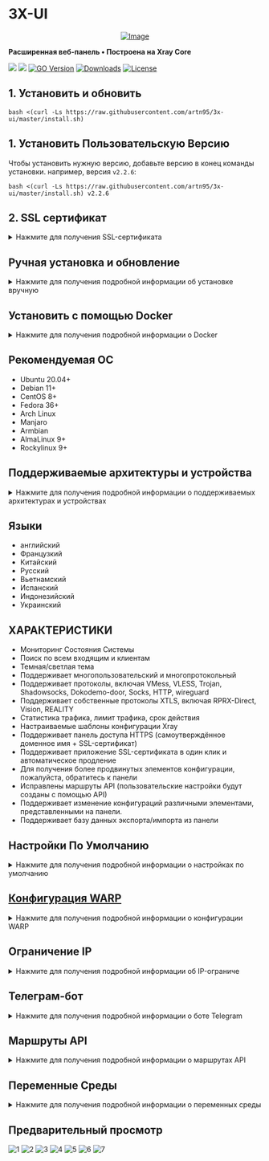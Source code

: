 # 3X-UI



<p align="center"><a href="#"><img src="./media/3X-UI.png" alt="Image"></a></p>

**Расширенная веб-панель • Построена на Xray Core**

[![](https://img.shields.io/github/v/release/artn95/3x-ui.svg)](https://github.com/artn95/3x-ui/releases)
[![](https://img.shields.io/github/actions/workflow/status/artn95/3x-ui/release.yml.svg)](#)
[![GO Version](https://img.shields.io/github/go-mod/go-version/artn95/3x-ui.svg)](#)
[![Downloads](https://img.shields.io/github/downloads/artn95/3x-ui/total.svg)](#)
[![License](https://img.shields.io/badge/license-GPL%20V3-blue.svg?longCache=true)](https://www.gnu.org/licenses/gpl-3.0.en.html)


## 1. Установить и обновить

```
bash <(curl -Ls https://raw.githubusercontent.com/artn95/3x-ui/master/install.sh) 
```

## 1. Установить Пользовательскую Версию

Чтобы установить нужную версию, добавьте версию в конец команды установки. например, версия `v2.2.6`:

```
bash <(curl -Ls https://raw.githubusercontent.com/artn95/3x-ui/master/install.sh) v2.2.6
```

## 2. SSL сертификат

<details>
  <summary>Нажмите для получения SSL-сертификата</summary>

### Облачная вспышка

Скрипт управления имеет встроенное приложение SSL-сертификата для Cloudflare. Чтобы использовать этот скрипт для подачи заявки на сертификат, вам нужно следующее:

- Электронная почта, зарегистрированная Cloudflare
- Глобальный ключ API Cloudflare
- Доменное имя было разрешено текущему серверу через cloudflare

**2.1:** Запустите `x-ui`на терминале, затем выберите `Cloudflare SSL Certificate`.


### Certbot
```
apt-get install certbot -y```
```
```
certbot certonly --standalone --agree-tos --register-unsafely-without-email -d (добовляем свой домен)
```
```
certbot renew --dry-run
```

***Tip:*** *Certbot также встроен в скрипт управления. Вы можете запустить команду `x-ui` а затем выбрать `SSL Certificate Management`.*

</details>

## Ручная установка и обновление

<details>
  <summary>Нажмите для получения подробной информации об установке вручную</summary>

#### Использование

1. Чтобы загрузить последнюю версию сжатого пакета непосредственно на ваш сервер, выполните следующую команду:

```sh
ARCH=$(uname -m)
case "${ARCH}" in
  x86_64 | x64 | amd64) XUI_ARCH="amd64" ;;
  i*86 | x86) XUI_ARCH="386" ;;
  armv8* | armv8 | arm64 | aarch64) XUI_ARCH="arm64" ;;
  armv7* | armv7) XUI_ARCH="armv7" ;;
  armv6* | armv6) XUI_ARCH="armv6" ;;
  armv5* | armv5) XUI_ARCH="armv5" ;;
  *) XUI_ARCH="amd64" ;;
esac


wget https://github.com/artn95/3x-ui/releases/latest/download/x-ui-linux-${XUI_ARCH}.tar.gz
```

2. После загрузки сжатого пакета выполните следующие команды для установки или обновления x-ui:

```sh
ARCH=$(uname -m)
case "${ARCH}" in
  x86_64 | x64 | amd64) XUI_ARCH="amd64" ;;
  i*86 | x86) XUI_ARCH="386" ;;
  armv8* | armv8 | arm64 | aarch64) XUI_ARCH="arm64" ;;
  armv7* | armv7) XUI_ARCH="armv7" ;;
  armv6* | armv6) XUI_ARCH="armv6" ;;
  armv5* | armv5) XUI_ARCH="armv5" ;;
  *) XUI_ARCH="amd64" ;;
esac

cd /root/
rm -rf x-ui/ /usr/local/x-ui/ /usr/bin/x-ui
tar zxvf x-ui-linux-${XUI_ARCH}.tar.gz
chmod +x x-ui/x-ui x-ui/bin/xray-linux-* x-ui/x-ui.sh
cp x-ui/x-ui.sh /usr/bin/x-ui
cp -f x-ui/x-ui.service /etc/systemd/system/
mv x-ui/ /usr/local/
systemctl daemon-reload
systemctl enable x-ui
systemctl restart x-ui
```

</details>

## Установить с помощью Docker

<details>
  <summary>Нажмите для получения подробной информации о Docker</summary>

#### Использование

1. Установить Docker:

   ```sh
   bash <(curl -sSL https://get.docker.com)
   ```

2. Клонировать репозиторий проекта:

   ```sh
   git clone https://github.com/artn95/3x-ui.git
   cd 3x-ui
   ```

3. Запустить сервис

   ```sh
   docker compose up -d
   ```

   ИЛИ

   ```sh
   docker run -itd \
      -e XRAY_VMESS_AEAD_FORCED=false \
      -v $PWD/db/:/etc/x-ui/ \
      -v $PWD/cert/:/root/cert/ \
      --network=host \
      --restart=unless-stopped \
      --name 3x-ui \
      ghcr.io/artn95/3x-ui:latest
   ```

обновить до последней версии

   ```sh
    cd 3x-ui
    docker compose down
    docker compose pull 3x-ui
    docker compose up -d
   ```

удалить 3x-ui из докера 

   ```sh
    docker stop 3x-ui
    docker rm 3x-ui
    cd --
    rm -r 3x-ui
   ```

</details>


## Рекомендуемая ОС

- Ubuntu 20.04+
- Debian 11+
- CentOS 8+
- Fedora 36+
- Arch Linux
- Manjaro
- Armbian
- AlmaLinux 9+
- Rockylinux 9+

## Поддерживаемые архитектуры и устройства

<details>
  <summary>Нажмите для получения подробной информации о поддерживаемых архитектурах и устройствах</summary>

Наша платформа обеспечивает совместимость с различными архитектурами и устройствами, обеспечивая гибкость в различных вычислительных средах. Ниже приведены ключевые архитектуры, которые мы поддерживаем:

- **amd64**: Эта распространенная архитектура является стандартом для персональных компьютеров и серверов, беспрепятственно вмещая большинство современных операционных систем.

- **x86 / i386**: Широко распространенная в настольных и портативных компьютерах, эта архитектура пользуется широкой поддержкой многочисленных операционных систем и приложений, включая, помимо прочего, системы Windows, macOS и Linux.

- **armv8 / arm64 / aarch64**: Эта архитектура, адаптированная для современных мобильных и встроенных устройств, таких как смартфоны и планшеты, является примером таких устройств, как Raspberry Pi 4, Raspberry Pi 3, Raspberry Pi Zero 2/Zero 2 W, Orange Pi 3 LTS и многое другое.

- **armv7 / arm / arm32**: Выступая в качестве архитектуры для старых мобильных и встроенных устройств, он по-прежнему широко используется в таких устройствах, как Orange Pi Zero LTS, Orange Pi PC Plus, Raspberry Pi 2 и других.

- **armv6 / arm / arm32**: Эта архитектура, ориентированная на очень старые встроенные устройства, хотя и менее распространена, все еще используется. Такие устройства, как Raspberry Pi 1, Raspberry Pi Zero/Zero W, полагаются на эту архитектуру.

- **armv5 / arm / arm32**: Старая архитектура, в основном связанная с ранними встроенными системами, сегодня она менее распространена, но все еще может быть найдена в устаревших устройствах, таких как ранние версии Raspberry Pi и некоторые старые смартфоны.
</details>

## Языки

- английский
- Французкий
- Китайский
- Русский
- Вьетнамский
- Испанский
- Индонезийский 
- Украинский


## ХАРАКТЕРИСТИКИ

- Мониторинг Состояния Системы
- Поиск по всем входящим и клиентам
- Темная/светлая тема
- Поддерживает многопользовательский и многопротокольный
- Поддерживает протоколы, включая VMess, VLESS, Trojan, Shadowsocks, Dokodemo-door, Socks, HTTP, wireguard
- Поддерживает собственные протоколы XTLS, включая RPRX-Direct, Vision, REALITY
- Статистика трафика, лимит трафика, срок действия
- Настраиваемые шаблоны конфигурации Xray
- Поддерживает панель доступа HTTPS (самоутверждённое доменное имя + SSL-сертификат)
- Поддерживает приложение SSL-сертификата в один клик и автоматическое продление
- Для получения более продвинутых элементов конфигурации, пожалуйста, обратитесь к панели
- Исправлены маршруты API (пользовательские настройки будут созданы с помощью API)
- Поддерживает изменение конфигураций различными элементами, представленными на панели.
- Поддерживает базу данных экспорта/импорта из панели


## Настройки По Умолчанию

<details>
  <summary>Нажмите для получения подробной информации о настройках по умолчанию</summary>

  ### информация

- **Порт:** 2053
- **Имя пользователя и пароль:** Он будет сгенерирован случайным образом, если вы пропустите изменение.
- **Путь к базе данных:**
  - /etc/x-ui/x-ui.db
- **Путь Xray Config:**
  - /usr/local/x-ui/bin/config.json
- **Путь веб-панели б//o Развертывание SSL:**
  - http://ip:2053/panel
  - http://domain:2053/panel
- **Путь веб-панели с развертыванием SSL:**
  - https://domain:2053/panel
 
</details>

## [Конфигурация WARP](https://gitlab.com/fscarmen/warp)

<details>
  <summary>Нажмите для получения подробной информации о конфигурации WARP</summary>

#### Использование

Если вы хотите использовать маршрутизацию в WARP до версии 2.1.0, выполните следующие действия:

**1.** Установите WARP в **режиме прокси-сокци SOCKS**:

   ```sh
   bash <(curl -sSL https://raw.githubusercontent.com/hamid-gh98/x-ui-scripts/main/install_warp_proxy.sh)
   ```

**2.** Если вы уже установили warp, вы можете удалить его с помощью команды ниже:

   ```sh
   warp u
   ```

**3.** Включите необходимую конфигурацию на панели

   Функции конфиг.:

   - Блокировать рекламу
   - Направьте Google + Netflix + Spotify + OpenAI (ChatGPT) в WARP
   - Исправить ошибку Google 403

</details>

## Ограничение IP

<details>
  <summary>Нажмите для получения подробной информации об IP-ограниче</summary>

#### Использование

**Примечание:** IP Limit не будет работать правильно при использовании IP-туннеля

- Для версий до  `v1.6.1`:

  - Ограничение IP-адреса встроено в панель.

- Для версий `v1.7.0` и более поздних версий:

  - Чтобы IP Limit работал должным образом, вам необходимо установить fail2ban и необходимые файлы, выполнив следующие действия:

    1. Используйте команду `x-ui` в терминале.
    2. Выберите `IP Limit Management`.
    3. Выберите подходящие варианты в зависимости от ваших потребностей.
   
  - убедитесь, что у вас есть ./access.log в вашей конфигурации Xray после версии 2.1.3, у нас есть опция для этого
  
  ```sh
    "log": {
      "access": "./access.log",
      "dnsLog": false,
      "loglevel": "warning"
    },
  ```

</details>

## Телеграм-бот

<details>
  <summary>Нажмите для получения подробной информации о боте Telegram</summary>

#### Использование

Веб-панель поддерживает ежедневный трафик, вход в панель, резервное копирование базы данных, состояние системы, информацию о клиенте и другие уведомления и функции через Telegram Bot. Чтобы использовать бота, вам необходимо установить параметры, связанные с ботом, на панели, в том числе:

- Токен Telegram
- Идентификатор(ы) чата администратора
- Время уведомления (в синтаксисе cron)
- Уведомление о дате истечения срока действия
- Уведомление О Ограничении Трафика
- Резервное копирование базы данных
- Уведомление о загрузке процессора


**Справочный синтаксис:**

- `30 \* \* \* \* \*` - Уведомить в 30-х точках каждой точки
- `0 \*/10 \* \* \* \*` - Уведомлять в первую секунду каждые 10 минут
- `@hourly` - Почасовое уведомление
- `@daily` - Ежедневное уведомление (00:00 утра)
- `@weekly` - еженедельное уведомление
- `@every 8h` - Уведомлять каждые 8 часов

### Функции Telegram-бота

- Периодический отчет
- Уведомление о входе в систему
- Уведомление о пороге ЦП
- Порог для истечения срока действия и трафика для предварительной отчетности
- Меню отчета поддержки клиента, если имя пользователя телеграммы клиента добавлено в конфигурации пользователя
- Поддержка отчета о трафике телеграмм, поиск с помощью UUID (VMESS/VLESS) или пароля (TROJAN) - анонимно
- Бот на основе меню
- Поиск клиента по электронной почте (только для администратора)
- Проверьте все входящие
- Проверить статус сервера
- Проверьте истощенных пользователей
- Получить резервную копию по запросу и в периодических отчетах
- Многоязычный бот

### Настройка Telegram-бота

- Запустите [Botfather](https://t.me/BotFather) в своей учетной записи Telegram:
    ![Botfather](./media/botfather.png)
  
- Создайте нового бота с помощью команды /newbot: он задаст вам 2 вопроса, имя и имя пользователя для вашего бота. Обратите внимание, что имя пользователя должно заканчиваться словом "бот".
    ![Create new bot](./media/newbot.png)

- Запустите бота, который вы только что создали. Вы можете найти ссылку на своего бота здесь.
    ![token](./media/token.png)

- Введите свою панель и настройте настройки бота Telegram, как показано ниже:
![Panel Config](./media/panel-bot-config.png)

Введите свой токен бота в поле ввода номер 3. Введите идентификатор пользователя в поле ввода номер 4. Учетные записи Telegram с этим идентификатором будут администратором бота. (Вы можете ввести более одного, просто разделите их с помощью ,)

- Как получить идентификатор пользователя Telegram? Используйте этого [бота](https://t.me/useridinfobot), запустите бота, и он даст вам идентификатор пользователя Telegram.
![User ID](./media/user-id.png)

</details>

## Маршруты API

<details>
  <summary>Нажмите для получения подробной информации о маршрутах API</summary>

#### Использование

- `/login` с `POST` Пользовательские данные: `{username: '', password: ''}` Для входа в систему
- `/panel/api/inbounds` база для следующих действий:

| Method | Path                               | Action                                      |
| :----: | ---------------------------------- | ------------------------------------------- |
| `GET`  | `"/list"`                          | Get all inbounds                            |
| `GET`  | `"/get/:id"`                       | Get inbound with inbound.id                 |
| `GET`  | `"/getClientTraffics/:email"`      | Get Client Traffics with email              |
| `GET`  | `"/createbackup"`                  | Telegram bot sends backup to admins         |
| `POST` | `"/add"`                           | Add inbound                                 |
| `POST` | `"/del/:id"`                       | Delete Inbound                              |
| `POST` | `"/update/:id"`                    | Update Inbound                              |
| `POST` | `"/clientIps/:email"`              | Client Ip address                           |
| `POST` | `"/clearClientIps/:email"`         | Clear Client Ip address                     |
| `POST` | `"/addClient"`                     | Add Client to inbound                       |
| `POST` | `"/:id/delClient/:clientId"`       | Delete Client by clientId\*                 |
| `POST` | `"/updateClient/:clientId"`        | Update Client by clientId\*                 |
| `POST` | `"/:id/resetClientTraffic/:email"` | Reset Client's Traffic                      |
| `POST` | `"/resetAllTraffics"`              | Reset traffics of all inbounds              |
| `POST` | `"/resetAllClientTraffics/:id"`    | Reset traffics of all clients in an inbound |
| `POST` | `"/delDepletedClients/:id"`        | Delete inbound depleted clients (-1: all)   |
| `POST` | `"/onlines"`                       | Get Online users ( list of emails )       |

\*- Поле `clientId` Должен быть заполнен:

- `client.id` для VMESS и VLESS
- `client.password` для TROJAN
- `client.email` для Shadowsocks


- [Документация по API](https://documenter.getpostman.com/view/16802678/2s9YkgD5jm)
- [<img src="https://run.pstmn.io/button.svg" alt="Run In Postman" style="width: 128px; height: 32px;">](https://app.getpostman.com/run-collection/16802678-1a4c9270-ac77-40ed-959a-7aa56dc4a415?action=collection%2Ffork&source=rip_markdown&collection-url=entityId%3D16802678-1a4c9270-ac77-40ed-959a-7aa56dc4a415%26entityType%3Dcollection%26workspaceId%3D2cd38c01-c851-4a15-a972-f181c23359d9)
</details>

## Переменные Среды

<details>
  <summary>Нажмите для получения подробной информации о переменных среды</summary>

#### Usage

| Variable       |                      Type                      | Default       |
| -------------- | :--------------------------------------------: | :------------ |
| XUI_LOG_LEVEL  | `"debug"` \| `"info"` \| `"warn"` \| `"error"` | `"info"`      |
| XUI_DEBUG      |                   `boolean`                    | `false`       |
| XUI_BIN_FOLDER |                    `string`                    | `"bin"`       |
| XUI_DB_FOLDER  |                    `string`                    | `"/etc/x-ui"` |
| XUI_LOG_FOLDER |                    `string`                    | `"/var/log"`  |

Пример:

```sh
XUI_BIN_FOLDER="bin" XUI_DB_FOLDER="/etc/x-ui" go build main.go
```

</details>

## Предварительный просмотр

![1](./media/1.png)
![2](./media/2.png)
![3](./media/3.png)
![4](./media/4.png)
![5](./media/5.png)
![6](./media/6.png)
![7](./media/7.png)

